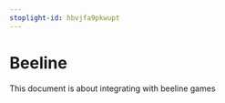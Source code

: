 ```yaml
---
stoplight-id: hbvjfa9pkwupt
---
```


# Beeline

This document is about integrating with beeline games

